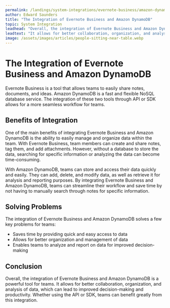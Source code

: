 ```yaml
---
permalink: /landings/system-integrations/evernote-business/amazon-dynamodb
author: Edward Saunders
title: "The Integration of Evernote Business and Amazon DynamoDB"
topic: System Integration
leadhead: "Overall, the integration of Evernote Business and Amazon DynamoDB is a powerful tool for teams"
leadtext: "It allows for better collaboration, organization, and analysis of data, which can lead to improved decision-making and productivity. Whether using the API or SDK, teams can benefit greatly from this integration."
image: /assets/images/articles/people-sitting-near-table.webp
---
```

<div class="arttext">  <h1>The Integration of Evernote Business and Amazon DynamoDB</h1>
  
  <p>Evernote Business is a tool that allows teams to easily share notes, documents, and ideas. Amazon DynamoDB is a fast and flexible NoSQL database service. The integration of these two tools through API or SDK allows for a more seamless workflow for teams.</p>
  
  <h2>Benefits of Integration</h2>
  
  <p>One of the main benefits of integrating Evernote Business and Amazon DynamoDB is the ability to easily manage and organize data within the team. With Evernote Business, team members can create and share notes, tag them, and add attachments. However, without a database to store the data, searching for specific information or analyzing the data can become time-consuming.</p>
  
  <p>With Amazon DynamoDB, teams can store and access their data quickly and easily. They can add, delete, and modify data, as well as retrieve it for analysis and reporting purposes. By integrating Evernote Business and Amazon DynamoDB, teams can streamline their workflow and save time by not having to manually search through notes for specific information.</p>
  
  <h2>Solving Problems</h2>
  
  <p>The integration of Evernote Business and Amazon DynamoDB solves a few key problems for teams:</p>
  
  <ul>
    <li>Saves time by providing quick and easy access to data</li>
    <li>Allows for better organization and management of data</li>
    <li>Enables teams to analyze and report on data for improved decision-making</li>
  </ul>
  
  <h2>Conclusion</h2>
  
  <p>Overall, the integration of Evernote Business and Amazon DynamoDB is a powerful tool for teams. It allows for better collaboration, organization, and analysis of data, which can lead to improved decision-making and productivity. Whether using the API or SDK, teams can benefit greatly from this integration.</p>
</div>